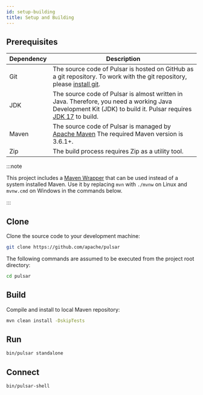 ```yaml
---
id: setup-building
title: Setup and Building
---
```


## Prerequisites

| Dependency | Description                                                                                                                                                                                                      |
|------------|------------------------------------------------------------------------------------------------------------------------------------------------------------------------------------------------------------------|
| Git        | The source code of Pulsar is hosted on GitHub as a git repository. To work with the git repository, please [install git](https://git-scm.com/downloads).                                                         |
| JDK        | The source code of Pulsar is almost written in Java. Therefore, you need a working Java Development Kit (JDK) to build it. Pulsar requires [JDK 17](https://adoptium.net/temurin/releases/?version=17) to build. |
| Maven      | The source code of Pulsar is managed by [Apache Maven](https://maven.apache.org/) The required Maven version is 3.6.1+.                                                                                          |
| Zip        | The build process requires Zip as a utility tool.                                                                                                                                                                |

:::note

This project includes a [Maven Wrapper](https://maven.apache.org/wrapper/) that can be used instead of a system installed Maven. Use it by replacing `mvn` with `./mvnw` on Linux and `mvnw.cmd` on Windows in the commands below.

:::

## Clone

Clone the source code to your development machine:

```bash
git clone https://github.com/apache/pulsar
```

The following commands are assumed to be executed from the project root directory:

```bash
cd pulsar
```

## Build

Compile and install to local Maven repository:

```bash
mvn clean install -DskipTests
```

## Run

```bash
bin/pulsar standalone
```

## Connect

```bash
bin/pulsar-shell
```
